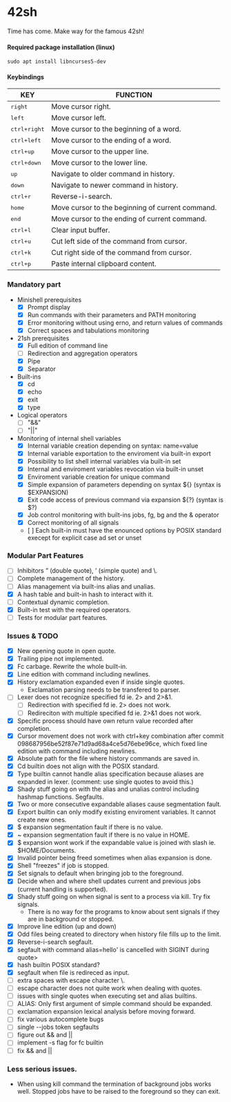 # 42sh
Time has come. Make way for the famous 42sh!

#### Required package installation (linux)
```
sudo apt install libncurses5-dev
```

#### Keybindings
| KEY  | FUNCTION |
| ------------- | ------------- |
| <kbd>right</kbd> | Move cursor right. |
| <kbd>left</kbd> | Move cursor left. |
| <kbd>ctrl+right</kbd> | Move cursor to the beginning of a word. |
| <kbd>ctrl+left</kbd> | Move cursor to the ending of a word. |
| <kbd>ctrl+up</kbd> | Move cursor to the upper line. |
| <kbd>ctrl+down</kbd> | Move cursor to the lower line. |
| <kbd>up</kbd> | Navigate to older command in history. |
| <kbd>down</kbd> | Navigate to newer command in history. |
| <kbd>ctrl+r</kbd> | Reverse-i-search. |
| <kbd>home</kbd> | Move cursor to the beginning of current command. |
| <kbd>end</kbd> | Move cursor to the ending of current command. |
| <kbd>ctrl+l</kbd> | Clear input buffer. |
| <kbd>ctrl+u</kbd> | Cut left side of the command from cursor. |
| <kbd>ctrl+k</kbd> | Cut right side of the command from cursor. |
| <kbd>ctrl+p</kbd> | Paste internal clipboard content. |

### Mandatory part
- Minishell prerequisites
	- [x] Prompt display
	- [x] Run commands with their parameters and PATH monitoring
	- [x] Error monitoring without using erno, and return values of commands
	- [x] Correct spaces and tabulations monitoring
- 21sh prerequisites
	- [x] Full edition of command line
	- [ ] Redirection and aggregation operators
	- [x] Pipe
	- [x] Separator
- Built-ins
	- [x] cd
	- [x] echo
	- [x] exit
	- [x] type
- Logical operators
	- [ ] "&&"
	- [ ] "||"
- Monitoring of internal shell variables
	- [x] Internal variable creation depending on syntax: name=value
	- [x] Internal variable exportation to the enviroment via built-in export
	- [x] Possibility to list shell internal variables via built-in set
	- [x] Internal and enviroment variables revocation via built-in unset
	- [x] Enviroment variable creation for unique command
	- [x] Simple expansion of parameters depending on syntax ${} (syntax is $EXPANSION)
	- [x] Exit code access of previous command via expansion ${?} (syntax is $?)
	- [x] Job control monitoring with built-ins jobs, fg, bg and the & operator
	- [x] Correct monitoring of all signals
	- [ ] Each built-in must have the enounced options by POSIX standard execept for explicit case ad set or unset

### Modular Part Features
- [ ] Inhibitors ” (double quote), ’ (simple quote) and \\.
- [ ] Complete management of the history.
- [ ] Alias management via built-ins alias and unalias.
- [x] A hash table and built-in hash to interact with it.
- [ ] Contextual dynamic completion.
- [x] Built-in test with the required operators.
- [ ] Tests for modular part features.

### Issues & TODO
- [x] New opening quote in open quote.
- [x] Trailing pipe not implemented.
- [x] Fc carbage. Rewrite the whole built-in.
- [x] Line edition with command including newlines.
- [x] History exclamation expanded even if inside single quotes.
	- Exclamation parsing needs to be transfered to parser.
- [ ] Lexer does not recognize specified fd ie. 2> and 2>&1.
	- [ ] Redirection with specified fd ie. 2> does not work.
	- [ ] Redireciton with multiple specified fd ie. 2>&1 does not work.
- [x] Specific process should have own return value recorded after completion.
- [x] Cursor movement does not work with ctrl+key combination after commit 098687956be52f87e71d9ad68a4ce5d76ebe96ce, which fixed line edition with command including newlines.
- [x] Absolute path for the file where history commands are saved in.
- [x] Cd builtin does not align with the POSIX standard.
- [x] Type builtin cannot handle alias specification because aliases are expanded in lexer. (comment: use single quotes to avoid this.)
- [x] Shady stuff going on with the alias and unalias control including hashmap functions. Segfaults.
- [x] Two or more consecutive expandable aliases cause segmentation fault.
- [x] Export builtin can only modify existing enviroment variables. It cannot create new ones.
- [x] $ expansion segmentation fault if there is no value.
- [x] ~ expansion segmentation fault if there is no value in HOME.
- [x] $ expansion wont work if the expandable value is joined with slash ie. $HOME/Documents.
- [x] Invalid pointer being freed sometimes when alias expansion is done.
- [x] Shell "freezes" if job is stopped.
- [x] Set signals to default when bringing job to the foreground.
- [x] Decide when and where shell updates current and previous jobs (current handling is supported).
- [x] Shady stuff going on when signal is sent to a process via kill. Try fix signals.
	- There is no way for the programs to know about sent signals if they are in background or stopped.
- [x] Improve line edition (up and down)
- [x] Odd files being created to directory when history file fills up to the limit.
- [x] Reverse-i-search segfault.
- [x] segfault with command alias=hello' is cancelled with SIGINT during quote>
- [x] hash builtin POSIX standard?
- [x] segfault when file is redireced as input.
- [ ] extra spaces with escape character \\.
- [ ] escape character does not quite work when dealing with quotes.
- [ ] issues with single quotes when executing set and alias builtins.
- [ ] ALIAS: Only first argument of simple command should be expanded.
- [ ] exclamation expansion lexical analysis before moving forward.
- [ ] fix various autocomplete bugs
- [ ] single --jobs token segfaults
- [ ] figure out && and ||
- [ ] implement -s flag for fc builtin
- [ ] fix && and ||

### Less serious issues.
- When using kill command the termination of background jobs works well. Stopped jobs have to be raised to the foreground so they can exit.
